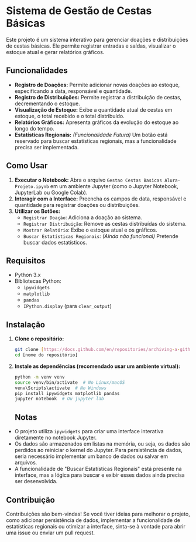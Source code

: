 # Sistema de Gestão de Cestas Básicas

Este projeto é um sistema interativo para gerenciar doações e distribuições de cestas básicas. Ele permite registrar entradas e saídas, visualizar o estoque atual e gerar relatórios gráficos.

## Funcionalidades

* **Registro de Doações:** Permite adicionar novas doações ao estoque, especificando a data, responsável e quantidade.
* **Registro de Distribuições:** Permite registrar a distribuição de cestas, decrementando o estoque.
* **Visualização de Estoque:** Exibe a quantidade atual de cestas em estoque, o total recebido e o total distribuído.
* **Relatórios Gráficos:** Apresenta gráficos da evolução do estoque ao longo do tempo.
* **Estatísticas Regionais:** *(Funcionalidade Futura)* Um botão está reservado para buscar estatísticas regionais, mas a funcionalidade precisa ser implementada.

## Como Usar

1.  **Executar o Notebook:** Abra o arquivo `Gestao Cestas Basicas Alura- Projeto.ipynb` em um ambiente Jupyter (como o Jupyter Notebook, JupyterLab ou Google Colab).
2.  **Interagir com a Interface:** Preencha os campos de data, responsável e quantidade para registrar doações ou distribuições.
3.  **Utilizar os Botões:**
    * `Registrar Doação`: Adiciona a doação ao sistema.
    * `Registrar Distribuição`: Remove as cestas distribuídas do sistema.
    * `Mostrar Relatório`: Exibe o estoque atual e os gráficos.
    * `Buscar Estatísticas Regionais`: *(Ainda não funcional)* Pretende buscar dados estatísticos.

## Requisitos

* Python 3.x
* Bibliotecas Python:
    * `ipywidgets`
    * `matplotlib`
    * `pandas`
    * `IPython.display` (para `clear_output`)

## Instalação

1.  **Clone o repositório:**
    ```bash
    git clone [https://docs.github.com/en/repositories/archiving-a-github-repository/referencing-and-citing-content](https://docs.github.com/en/repositories/archiving-a-github-repository/referencing-and-citing-content)
    cd [nome do repositório]
    ```
    
2.  **Instale as dependências (recomendado usar um ambiente virtual):**
    ```bash
    python -m venv venv
    source venv/bin/activate  # No Linux/macOS
    venv\Scripts\activate  # No Windows
    pip install ipywidgets matplotlib pandas
    jupyter notebook  # Ou jupyter lab
    ```

    ## Notas

* O projeto utiliza `ipywidgets` para criar uma interface interativa diretamente no notebook Jupyter.
* Os dados são armazenados em listas na memória, ou seja, os dados são perdidos ao reiniciar o kernel do Jupyter. Para persistência de dados, seria necessário implementar um banco de dados ou salvar em arquivos.
* A funcionalidade de "Buscar Estatísticas Regionais" está presente na interface, mas a lógica para buscar e exibir esses dados ainda precisa ser desenvolvida.

## Contribuição

Contribuições são bem-vindas! Se você tiver ideias para melhorar o projeto, como adicionar persistência de dados, implementar a funcionalidade de estatísticas regionais ou otimizar a interface, sinta-se à vontade para abrir uma issue ou enviar um pull request.
